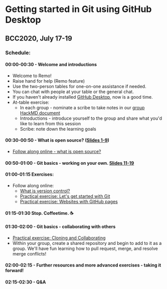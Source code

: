 # Getting started in Git using GitHub Desktop
## BCC2020, July 17-19

### Schedule:

#### 00:00-00:30 - Welcome and introductions
  - Welcome to Remo!
  - Raise hand for help (Remo feature)
  - Use the two-person tables for one-on-one assistance if needed.
  - You can chat with people at your table or the general chat.
  - If you haven't already installed [GitHub Desktop](https://desktop.github.com/), now is a good time.
   - At-table exercise:
      - In each group - nominate a scribe to take notes in our [group HackMD document](https://hackmd.io/@yoyehudi/BJ_riUAyP)
      - Introductions - introduce yourself to the group and share what you'd like to learn from this session
      - Scribe: note down the learning goals

#### 00:30-00:50 - What is open source? ([Slides 1-9](https://docs.google.com/presentation/d/1oyn6ZaQ3rhF_34UV9iw1x0IpTP5zaY9Mq70DlWIr_Bc/edit#slide=id.p))
   - [Follow along online - what is open source?](https://open-source-for-researchers.github.io/open-source-workshop/01-what-is-open-source)

#### 00:50-01:00 - Git basics - working on your own. [Slides 11-19](https://docs.google.com/presentation/d/1oyn6ZaQ3rhF_34UV9iw1x0IpTP5zaY9Mq70DlWIr_Bc/edit#slide=id.g30e60a4b80_0_7)

#### 01:00-01:15 Exercises:
   - Follow along online:
      - [What is version control?](02-what-is-version-control)
      - [Practical exercise: Let's get started with Git](practicalexercises/github/git-01-lets-get-started-with-github)
      - [Practical exercise: Websites with GitHub pages](practicalexercises/github/git-03-websites-with-github-pages)

#### 01:15-01:30 Stop. Coffeetime. ☕️

#### 01:30-02:00 - Git basics - collaborating with others
- [Practical exercise: Cloning and Collaborating](practicalexercises/github/git-02-cloning-and-collaborating)
- Within your group, create a shared repository and begin to add to it as a group. We'll have fun learning how to pull request, merge, and resolve merge conflicts!

#### 02:00-02:15 - Further resources and more advanced exercises - taking it forward!

#### 02:15-02:30 - Q&A
